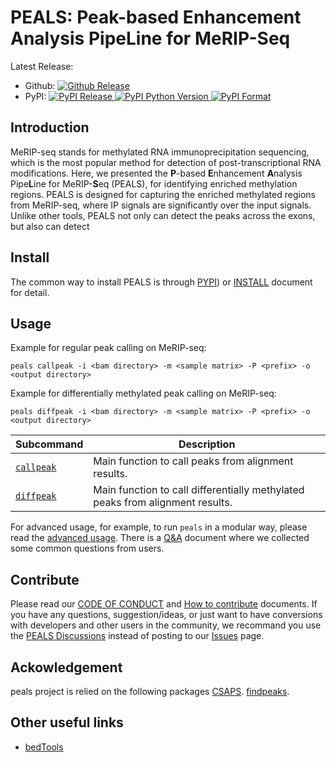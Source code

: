 # PEALS: Peak-based Enhancement Analysis PipeLine for MeRIP-Seq

Latest Release:
* Github: [![Github Release](https://img.shields.io/github/v/release/peals-project/PEALS)](https://github.com/kerenzhou062/PEALS/releases)
* PyPI: [![PyPI Release](https://img.shields.io/pypi/v/peals.svg) ![PyPI Python Version](https://img.shields.io/pypi/pyversions/peals) ![PyPI Format](https://img.shields.io/pypi/format/peals)](https://pypi.org/project/peals/)

## Introduction

MeRIP-seq stands for methylated RNA immunoprecipitation sequencing, which is the most popular method for detection of post-transcriptional RNA modifications. Here, we presented
the **P**-based **E**nhancement **A**nalysis Pipe**L**ine for MeRIP-**S**eq (PEALS), for
identifying enriched methylation regions. PEALS is designed for capturing the enriched methylated regions from MeRIP-seq, where IP signals are significantly over the input signals. Unlike other tools, PEALS not only can detect the peaks across the exons, but also can detect 

## Install

The common way to install PEALS is through
[PYPI](https://pypi.org/project/peals/)) or
[INSTALL](./docs/INSTALL.md) document for detail.

## Usage

Example for regular peak calling on MeRIP-seq:

`peals callpeak -i <bam directory> -m <sample matrix> -P <prefix> -o <output directory>`

Example for differentially methylated peak calling on MeRIP-seq:

`peals diffpeak -i <bam directory> -m <sample matrix> -P <prefix> -o <output directory>`


Subcommand | Description
-----------|----------
[`callpeak`](./docs/callpeak.md) | Main function to call peaks from alignment results.
[`diffpeak`](./docs/diffpeak.md) | Main function to call differentially methylated peaks from alignment results.

For advanced usage, for example, to run `peals` in a modular way,
please read the [advanced usage](./docs/advanced_usage.md). There is a
[Q&A](./docs/qa.md) document where we collected some common questions
from users.

## Contribute

Please read our [CODE OF CONDUCT](./CODE_OF_CONDUCT.md) and
[How to contribute](./CONTRIBUTING.md) documents. If you have any
questions, suggestion/ideas, or just want to have conversions with
developers and other users in the community, we recommand you use the
[PEALS Discussions](https://github.com/peals-project/PEALS/discussions)
instead of posting to our
[Issues](https://github.com/peals-project/PEALS/issues) page.

## Ackowledgement

peals project is relied on the following packages
[CSAPS](https://chanzuckerberg.com/eoss/).
[findpeaks](https://chanzuckerberg.com/eoss/).

## Other useful links

 * [bedTools](http://code.google.com/p/bedtools/)



